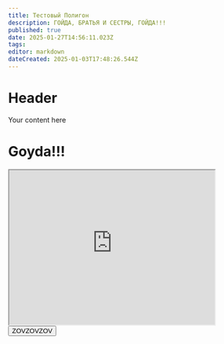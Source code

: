 ```yaml
---
title: Тестовый Полигон
description: ГОЙДА, БРАТЬЯ И СЕСТРЫ, ГОЙДА!!!
published: true
date: 2025-01-27T14:56:11.023Z
tags: 
editor: markdown
dateCreated: 2025-01-03T17:48:26.544Z
---
```


# Header
Your content here
<!DOCTYPE html>
<body>
  <h1 class="interesting-shit">Goyda!!!</h1>
 <iframe width="420" height="315"
src="https://www.youtube.com/embed/tgbNymZ7vqY">
</iframe> 
<button class="copyButton">
  ZOVZOVZOV
</button>
</body>